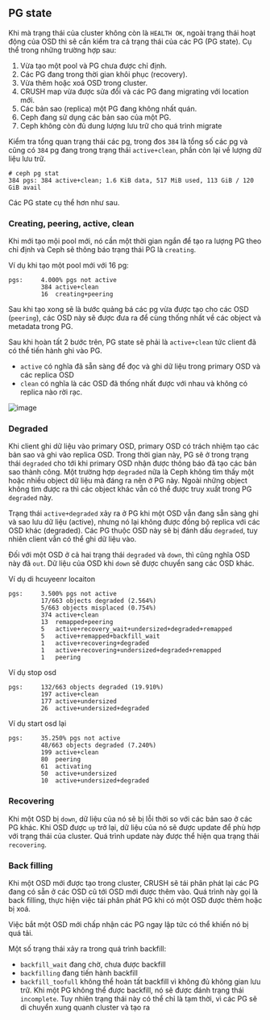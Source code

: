 ## PG state
Khi mà trạng thái của cluster không còn là `HEALTH OK`, ngoài trạng thái hoạt động của OSD thì sẽ cần kiểm tra cả trạng thái của các PG (PG state). Cụ thể trong những trường hợp sau:
1. Vừa tạo một pool và PG chưa được chỉ định.
2. Các PG đang trong thời gian khôi phục (recovery).
3. Vừa thêm hoặc xoá OSD trong cluster.
4. CRUSH map vừa được sửa đổi và các PG đang migrating với location mới.
5. Các bản sao (replica) một PG đang không nhất quán.
6. Ceph đang sử dụng các bản sao của một PG.
7. Ceph không còn đủ dung lượng lưu trữ cho quá trình migrate

Kiểm tra tổng quan trạng thái các pg, trong đos `384` là tổng số các pg và cũng có `384` pg đang trong trạng thái `active+clean`, phần còn lại về lượng dữ liệu lưu trữ.

    # ceph pg stat
    384 pgs: 384 active+clean; 1.6 KiB data, 517 MiB used, 113 GiB / 120 GiB avail
    
Các PG state cụ thể hơn như sau.
### Creating, peering, active, clean
Khi mới tạo mội pool mới, nó cần một thời gian ngắn để tạo ra lượng PG theo chỉ định và Ceph sẽ thông báo trạng thái PG là `creating`.

Ví dụ khi tạo một pool mới với 16 pg:

    pgs:     4.000% pgs not active
             384 active+clean
             16  creating+peering

Sau khi tạo xong sẽ là bước quảng bá các pg vừa được tạo cho các OSD (`peering`), các OSD này sẽ được đưa ra để cùng thống nhất về các object và metadata trong PG.

Sau khi hoàn tất 2 bước trên, PG state sẽ phải là `active+clean` tức client đã có thể tiến hành ghi vào PG.
- `active` có nghĩa đã sẵn sàng để đọc và ghi dữ liệu trong primary OSD và các replica OSD
- `clean` có nghĩa là các OSD đã thống nhất được với nhau và không có replica nào rời rạc.

![image](https://user-images.githubusercontent.com/83684068/131282020-e69a1cec-baaa-4238-bae2-107a703c6a2e.png)

### Degraded
Khi client ghi dữ liệu vào primary OSD, primary OSD có trách nhiệm tạo các bản sao và ghi vào replica OSD. Trong thời gian này, PG sẽ ở trong trạng thái `degraded` cho tới khi primary OSD nhận được thông báo đã tạo các bản sao thành công. Một trường hợp `degraded` nữa là Ceph không tìm thấy một hoặc nhiều object dữ liệu mà đáng ra nên ở PG này. Ngoài những object không tìm được ra thì các object khác vẫn có thể được truy xuất trong PG `degraded` này.

Trạng thái `active+degraded` xảy ra ở PG khi một OSD vẫn đang sẵn sàng ghi và sao lưu dữ liệu (active), nhưng nó lại không được đồng bộ replica với các OSD khác (degraded). Các PG thuộc OSD này sẽ bị đánh dấu `degraded`, tuy nhiên client vẫn có thể ghi dữ liệu vào.

Đối với một OSD ở cả hai trạng thái `degraded` và `down`, thì cũng nghĩa OSD này đã `out`. Dữ liệu của OSD khi `down` sẽ được chuyển sang các OSD khác.

Ví dụ di hcuyeenr locaiton

    pgs:     3.500% pgs not active
             17/663 objects degraded (2.564%)
             5/663 objects misplaced (0.754%)
             374 active+clean
             13  remapped+peering
             5   active+recovery_wait+undersized+degraded+remapped
             5   active+remapped+backfill_wait
             1   active+recovering+degraded
             1   active+recovering+undersized+degraded+remapped
             1   peering

Ví dụ stop osd

    pgs:     132/663 objects degraded (19.910%)
             197 active+clean
             177 active+undersized
             26  active+undersized+degraded

Ví dụ start osd lại

    pgs:     35.250% pgs not active
             48/663 objects degraded (7.240%)
             199 active+clean
             80  peering
             61  activating
             50  active+undersized
             10  active+undersized+degraded

### Recovering
Khi một OSD bị `down`, dữ liệu của nó sẽ bị lỗi thời so với các bản sao ở các PG khác. Khi OSD được `up` trở lại, dữ liệu của nó sẽ được update để phù hợp với trạng thái của cluster. Quá trình update này được thể hiện qua trạng thái `recovering`.



### Back filling
Khi một OSD mới được tạo trong cluster, CRUSH sẽ tái phân phát lại các PG đang có sẵn ở các OSD cũ tới OSD mới được thêm vào. Quá trình này gọi là back filling, thực hiện việc tái phân phát PG khi có một OSD được thêm hoặc bị xoá.

Việc bắt một OSD mới chấp nhận các PG ngay lập tức có thể khiến nó bị quá tải. 

Một số trạng thái xảy ra trong quá trình backfill:
- `backfill_wait` đang chờ, chưa được backfill
- `backfilling` đang tiến hành backfill
- `backfill_toofull` không thể hoàn tất backfill vì không đủ không gian lưu trữ. Khi một PG không thể được backfill, nó sẽ được đánh trạng thái `incomplete`. Tuy nhiên trạng thái này có thể chỉ là tạm thời, vì các PG sẽ di chuyển xung quanh cluster và tạo ra
